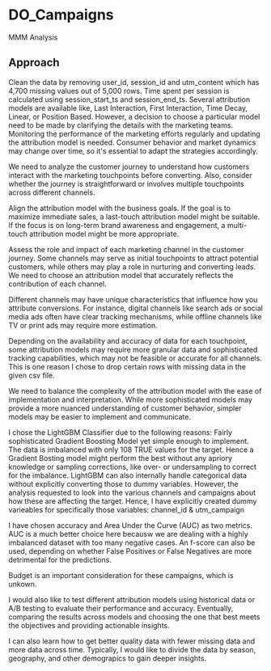 # DO_Campaigns
MMM Analysis

## Approach

Clean the data by removing user_id, session_id and utm_content which has 4,700 missing values out of 5,000 rows. Time spent per session is calculated using session_start_ts and session_end_ts. Several attribution models are available like, Last Interaction, First Interaction, Time Decay, Linear, or Position Based. However, a decision to choose a particular model need to be made by clarifying the details with the marketing teams. 
Monitoring the performance of the marketing efforts regularly and updating the attribution model is needed. Consumer behavior and market dynamics may change over time, so it's essential to adapt the strategies accordingly.

We need to analyze the customer journey to understand how customers interact with the marketing touchpoints before converting. Also, consider whether the journey is straightforward or involves multiple touchpoints across different channels.

Align the attribution model with the business goals. If the goal is to maximize immediate sales, a last-touch attribution model might be suitable. If the focus is on long-term brand awareness and engagement, a multi-touch attribution model might be more appropriate.

Assess the role and impact of each marketing channel in the customer journey. Some channels may serve as initial touchpoints to attract potential customers, while others may play a role in nurturing and converting leads. We need to choose an attribution model that accurately reflects the contribution of each channel. 

Different channels may have unique characteristics that influence how you attribute conversions. For instance, digital channels like search ads or social media ads often have clear tracking mechanisms, while offline channels like TV or print ads may require more estimation.

Depending on the availability and accuracy of data for each touchpoint, some attribution models may require more granular data and sophisticated tracking capabilities, which may not be feasible or accurate for all channels. This is one reason I chose to drop certain rows with missing data in the given csv file. 

We need to balance the complexity of the attribution model with the ease of implementation and interpretation. While more sophisticated models may provide a more nuanced understanding of customer behavior, simpler models may be easier to implement and communicate. 

I chose the LightGBM Classifier due to the following reasons:
Fairly sophisticated Gradient Boosting Model yet simple enough to implement. The data is imbalanced with only 108 TRUE values for the target. Hence a Gradient Bosting model might perform the best without any apriory knowledge or sampling corrections, like over- or undersampling to correct for the imbalance. LightGBM can also internally handle categorical data without explicitly converting those to dummy variables. However, the analysis requested to look into the various channels and campaigns about how these are affecting the target. Hence, I have explicitly created dummy varieables for specifically those variables: channel_id & utm_campaign

I have chosen accuracy and Area Under the Curve (AUC) as two metrics. AUC is a much better choice here becausw we are dealing with a highly imbalanced dataset with too many negative cases. An f-score can also be used, depending on whether False Positives or False Negatives are more detrimental for the predictions.

Budget is an important consideration for these campaigns, which is unkown. 

I would also like to test different attribution models using historical data or A/B testing to evaluate their performance and accuracy. Eventually, comparing the results across models and choosing the one that best meets the objectives and providing actionable insights.

I can also learn how to get better quality data with fewer missing data and more data across time. Typically, I would like to divide the data by season, geography, and other demograpics to gain deeper insights. 
